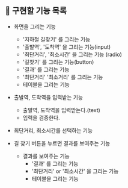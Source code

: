 ## 📜 구현할 기능 목록

- 화면을 그리는 기능
  - '지하철 길찾기' 를 그리는 기능
  - '출발역', '도착역' 을 그리는 기능(input)
  - '최단거리', '최소시간' 을 그리는 기능 (radio)
  - '길찾기' 를 그리는 기능(button)
  - '결과' 를 그리는 기능
  - '최단거리' '최소거리' 를 그리는 기능
  - 테이블을 그리는 기능

- 출발역, 도착역을 입력받는 기능
  - 출발역, 도착역을 입력받는다.(text)
  - 입력을 검증한다.

- 최단거리, 최소시간를 선택하는 기능

- 길 찾기 버튼을 누르면 결과를 보여주는 기능
  - 결과를 보여주는 기능
    - '결과' 를 그리는 기능
    - '최단거리' or '최소시간' 을 그리는 기능
    - 테이블을 그리는 기능

